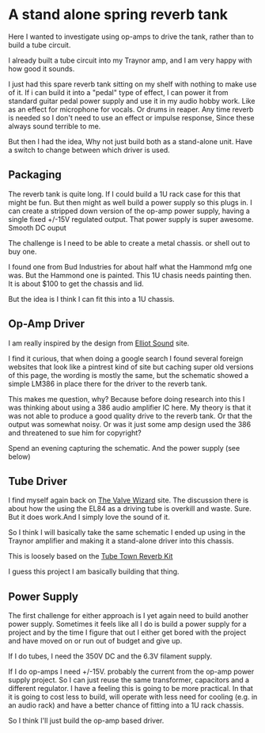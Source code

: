 # A stand alone spring reverb tank

Here I wanted to investigate using op-amps to drive the tank, rather than to build a tube circuit.

I already built a tube circuit into my Traynor amp, and I am very happy with how good it sounds.

I just had this spare reverb tank sitting on my shelf with nothing to make use of it. If i can build it into a "pedal" type of effect, I can power it from standard guitar pedal power supply and use it in my audio hobby work. Like as an effect for microphone for vocals. Or drums in reaper. Any time reverb is needed so I don't need to use an effect or impulse response, Since these always sound terrible to me.

But then I had the idea, Why not just build both as a stand-alone unit. Have a switch to change between which driver is used.

## Packaging

The reverb tank is quite long. If I could build a 1U rack case for this that might be fun. But then might as well build a power supply so this plugs in. I can create a stripped down version of the op-amp power supply, having a single fixed +/-15V regulated output. That power supply is super awesome. Smooth DC ouput

The challenge is I need to be able to create a metal chassis. or shell out to buy one.

I found one from Bud Industries for about half what the Hammond mfg one was. But the Hammond one is painted. This 1U chasis needs painting then. It is about $100 to get the chassis and lid.

But the idea is I think I can fit this into a 1U chassis.

## Op-Amp Driver

I am really inspired by the design from [Elliot Sound](https://sound-au.com/project34.htm) site.

I find it curious, that when doing a google search I found several foreign websites that look like a pintrest kind of site but caching super old versions of this page, the wording is mostly the same, but the schematic showed a simple LM386 in place there for the driver to the reverb tank.

This makes me question, why?  Because before doing research into this I was thinking about using a 386 audio amplifier IC here. My theory is that it was not able to produce a good quality drive to the reverb tank. Or that the output was somewhat noisy.  Or was it just some amp design used the 386 and threatened to sue him for copyright?

Spend an evening capturing the schematic. And the power supply (see below)

## Tube Driver

I find myself again back on [The Valve Wizard](http://www.valvewizard.co.uk/reverbdriver.html) site. The discussion there is about how the using the EL84 as a driving tube is overkill and waste. Sure. But it does work.And I simply love the sound of it.

So I think I will basically take the same schematic I ended up using in the Traynor amplifier and making it a stand-alone driver into this chassis.

This is loosely based on the [Tube Town Reverb Kit](https://www.tube-town.net/cms/userfiles/media/low-reverb/kit-tubereverb.pdf)

I guess this project I am basically building that thing.

## Power Supply

The first challenge for either approach is I yet again need to build another power supply. Sometimes it feels like all I do is build a power supply for a project and by the time I figure that out I either get bored with the project and have moved on or run out of budget and give up.

If I do tubes, I need the 350V DC and the 6.3V filament supply.

If I do op-amps I need +/-15V. probably the current from the op-amp power supply project. So I can just reuse the same transformer, capacitors and a different regulator. I have a feeling this is going to be more practical. In that it is going to cost less to build, will operate with less need for cooling (e.g. in an audio rack) and have a better chance of fitting into a 1U rack chassis.

So I think I'll just build the op-amp based driver.